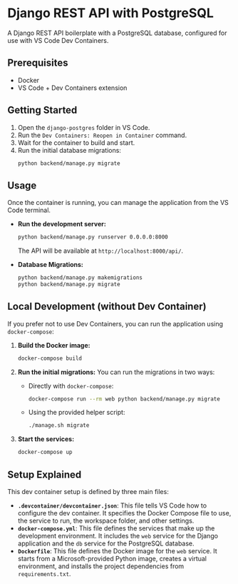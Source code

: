 # Django REST API with PostgreSQL

A Django REST API boilerplate with a PostgreSQL database, configured for use with VS Code Dev Containers.

## Prerequisites

- Docker
- VS Code + Dev Containers extension

## Getting Started

1.  Open the `django-postgres` folder in VS Code.
2.  Run the `Dev Containers: Reopen in Container` command.
3.  Wait for the container to build and start.
4.  Run the initial database migrations:
    ```bash
    python backend/manage.py migrate
    ```

## Usage

Once the container is running, you can manage the application from the VS Code terminal.

-   **Run the development server:**
    ```bash
    python backend/manage.py runserver 0.0.0.0:8000
    ```
    The API will be available at `http://localhost:8000/api/`.

-   **Database Migrations:**
    ```bash
    python backend/manage.py makemigrations
    python backend/manage.py migrate
    ```

## Local Development (without Dev Container)

If you prefer not to use Dev Containers, you can run the application using `docker-compose`:

1.  **Build the Docker image:**
    ```bash
    docker-compose build
    ```

2.  **Run the initial migrations:**
    You can run the migrations in two ways:

    *   Directly with `docker-compose`:
        ```bash
        docker-compose run --rm web python backend/manage.py migrate
        ```

    *   Using the provided helper script:
        ```bash
        ./manage.sh migrate
        ```

3.  **Start the services:**
    ```bash
    docker-compose up
    ```

## Setup Explained

This dev container setup is defined by three main files:

-   **`.devcontainer/devcontainer.json`**: This file tells VS Code how to configure the dev container. It specifies the Docker Compose file to use, the service to run, the workspace folder, and other settings.
-   **`docker-compose.yml`**: This file defines the services that make up the development environment. It includes the `web` service for the Django application and the `db` service for the PostgreSQL database.
-   **`Dockerfile`**: This file defines the Docker image for the `web` service. It starts from a Microsoft-provided Python image, creates a virtual environment, and installs the project dependencies from `requirements.txt`.